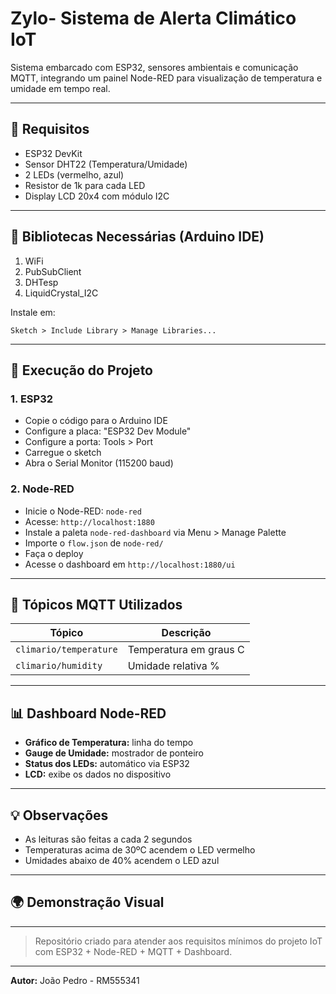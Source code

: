 # Zylo- Sistema de Alerta Climático IoT

Sistema embarcado com ESP32, sensores ambientais e comunicação MQTT, integrando um painel Node-RED para visualização de temperatura e umidade em tempo real.

---

## 📅 Requisitos

* ESP32 DevKit
* Sensor DHT22 (Temperatura/Umidade)
* 2 LEDs (vermelho, azul)
* Resistor de 1k para cada LED
* Display LCD 20x4 com módulo I2C

---

## 📒 Bibliotecas Necessárias (Arduino IDE)

1. WiFi
2. PubSubClient
3. DHTesp
4. LiquidCrystal\_I2C

Instale em:

```
Sketch > Include Library > Manage Libraries...
```

---

## 🚀 Execução do Projeto

### 1. ESP32

* Copie o código para o Arduino IDE
* Configure a placa: "ESP32 Dev Module"
* Configure a porta: Tools > Port
* Carregue o sketch
* Abra o Serial Monitor (115200 baud)

### 2. Node-RED

* Inicie o Node-RED: `node-red`
* Acesse: `http://localhost:1880`
* Instale a paleta `node-red-dashboard` via Menu > Manage Palette
* Importe o `flow.json` de `node-red/`
* Faça o deploy
* Acesse o dashboard em `http://localhost:1880/ui`

---

## 🔗 Tópicos MQTT Utilizados

| Tópico                 | Descrição              |
| ---------------------- | ---------------------- |
| `climario/temperature` | Temperatura em graus C |
| `climario/humidity`    | Umidade relativa %     |

---

## 📊 Dashboard Node-RED

* **Gráfico de Temperatura:** linha do tempo
* **Gauge de Umidade:** mostrador de ponteiro
* **Status dos LEDs:** automático via ESP32
* **LCD:** exibe os dados no dispositivo

---

## 💡 Observações

* As leituras são feitas a cada 2 segundos
* Temperaturas acima de 30ºC acendem o LED vermelho
* Umidades abaixo de 40% acendem o LED azul

---

## 🌍 Demonstração Visual

---

> Repositório criado para atender aos requisitos mínimos do projeto IoT com ESP32 + Node-RED + MQTT + Dashboard.

---

**Autor:** João Pedro - RM555341
